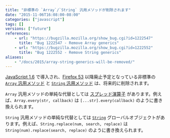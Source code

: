```yaml
---
title: "非標準の `Array`/`String` 汎用メソッドが削除されます"
date: "2015-11-06T16:08:00-08:00"
categories: ["javascript"]
tags: []
versions: ["future"]
references:
    - url: "https://bugzilla.mozilla.org/show_bug.cgi?id=1222547"
      title: "Bug 1222547 - Remove Array generics"
    - url: "https://bugzilla.mozilla.org/show_bug.cgi?id=1222552"
      title: "Bug 1222552 - Remove String generics"
aliases:
    - "/docs/2015/array-string-generics-will-be-removed/"
---
```

[JavaScript 1.6](https://developer.mozilla.org/ja/docs/Web/JavaScript/New_in_JavaScript/1.6) で導入され、[Firefox 53](https://www.fxsitecompat.com/ja/docs/2016/non-standard-array-string-generics-have-been-deprecated/) 以降廃止予定となっている非標準の [`Array` 汎用メソッド](https://developer.mozilla.org/ja/docs/Web/JavaScript/Reference/Global_Objects/Array#Array_generic_methods) と [`String` 汎用メソッド](https://developer.mozilla.org/ja/docs/Web/JavaScript/Reference/Global_Objects/String#String_generic_methods) は、将来的に削除されます。

`Array` 汎用メソッドの単純な代替としては [スプレッド演算子](https://developer.mozilla.org/ja/docs/Web/JavaScript/Reference/Operators/Spread_operator) があります。例えば、`Array.every(str, callback)` は `[...str].every(callback)` のように書き換えられます。

`String` 汎用メソッドの単純な代替としては [`String`](https://developer.mozilla.org/ja/docs/Web/JavaScript/Reference/Global_Objects/String) グローバルオブジェクトがあります。例えば、`String.replace(num, search, replace)` は `String(num).replace(search, replace)` のように書き換えられます。
